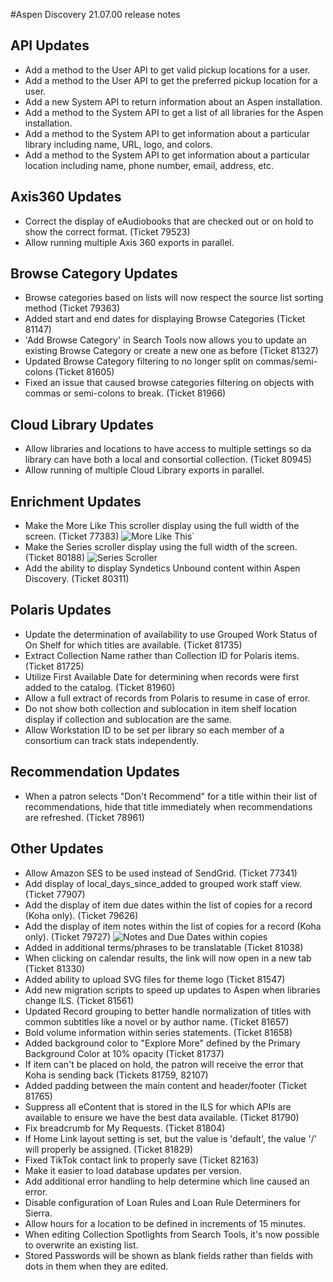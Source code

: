 #Aspen Discovery 21.07.00 release notes
## API Updates
- Add a method to the User API to get valid pickup locations for a user. 
- Add a method to the User API to get the preferred pickup location for a user. 
- Add a new System API to return information about an Aspen installation. 
- Add a method to the System API to get a list of all libraries for the Aspen installation.
- Add a method to the System API to get information about a particular library including name, URL, logo, and colors.
- Add a method to the System API to get information about a particular location including name, phone number, email, address, etc.

## Axis360 Updates
- Correct the display of eAudiobooks that are checked out or on hold to show the correct format. (Ticket 79523)
- Allow running multiple Axis 360 exports in parallel. 

## Browse Category Updates
- Browse categories based on lists will now respect the source list sorting method (Ticket 79363)
- Added start and end dates for displaying Browse Categories (Ticket 81147)
- 'Add Browse Category' in Search Tools now allows you to update an existing Browse Category or create a new one as before (Ticket 81327)
- Updated Browse Category filtering to no longer split on commas/semi-colons (Ticket 81605)
- Fixed an issue that caused browse categories filtering on objects with commas or semi-colons to break. (Ticket 81966)

## Cloud Library Updates
- Allow libraries and locations to have access to multiple settings so da library can have both a local and consortial collection. (Ticket 80945)
- Allow running of multiple Cloud Library exports in parallel. 

## Enrichment Updates
- Make the More Like This scroller display using the full width of the screen. (Ticket 77383)
  ![More Like This](/release_notes/images/21_07_00_more_like_this.png)`
- Make the Series scroller display using the full width of the screen. (Ticket 80188)
  ![Series Scroller](/release_notes/images/21_07_00_series_scroller.png)
- Add the ability to display Syndetics Unbound content within Aspen Discovery. (Ticket 80311)

## Polaris Updates 
- Update the determination of availability to use Grouped Work Status of On Shelf for which titles are available. (Ticket 81735)
- Extract Collection Name rather than Collection ID for Polaris items. (Ticket 81725)
- Utilize First Available Date for determining when records were first added to the catalog.  (Ticket 81960)
- Allow a full extract of records from Polaris to resume in case of error. 
- Do not show both collection and sublocation in item shelf location display if collection and sublocation are the same.
- Allow Workstation ID to be set per library so each member of a consortium can track stats independently. 

## Recommendation Updates
- When a patron selects "Don't Recommend" for a title within their list of recommendations, hide that title immediately when recommendations are refreshed. (Ticket 78961)

## Other Updates
- Allow Amazon SES to be used instead of SendGrid. (Ticket 77341)
- Add display of local_days_since_added to grouped work staff view. (Ticket 77907)
- Add the display of item due dates within the list of copies for a record (Koha only). (Ticket 79626)
- Add the display of item notes within the list of copies for a record (Koha only). (Ticket 79727)
  ![Notes and Due Dates within copies](/release_notes/images/21_07_00_show_notes_due_date_in_copies.png)
- Added in additional terms/phrases to be translatable (Ticket 81038)
- When clicking on calendar results, the link will now open in a new tab (Ticket 81330)
- Added ability to upload SVG files for theme logo (Ticket 81547)
- Add new migration scripts to speed up updates to Aspen when libraries change ILS. (Ticket 81561)
- Updated Record grouping to better handle normalization of titles with common subtitles like a novel or by author name. (Ticket 81657)  
- Bold volume information within series statements. (Ticket 81658)  
- Added background color to "Explore More" defined by the Primary Background Color at 10% opacity (Ticket 81737)
- If item can't be placed on hold, the patron will receive the error that Koha is sending back (Tickets 81759, 82107)
- Added padding between the main content and header/footer (Ticket 81765)
- Suppress all eContent that is stored in the ILS for which APIs are available to ensure we have the best data available. (Ticket 81790)  
- Fix breadcrumb for My Requests. (Ticket 81804)
- If Home Link layout setting is set, but the value is 'default', the value '/' will properly be assigned. (Ticket 81829)
- Fixed TikTok contact link to properly save (Ticket 82163)
- Make it easier to load database updates per version. 
- Add additional error handling to help determine which line caused an error. 
- Disable configuration of Loan Rules and Loan Rule Determiners for Sierra.
- Allow hours for a location to be defined in increments of 15 minutes.
- When editing Collection Spotlights from Search Tools, it's now possible to overwrite an existing list.
- Stored Passwords will be shown as blank fields rather than fields with dots in them when they are edited. 
